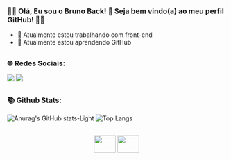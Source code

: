 ### 👋🏻 Olá, Eu sou o Bruno Back! 🌱 Seja bem vindo(a) ao meu perfil GitHub! 👋🏻

- 🔭 Atualmente estou trabalhando com front-end
- 🌱 Atualmente estou aprendendo GitHub

##

### 🌐 Redes Sociais:

<a href = "mailto:brunomarquesback@gmail.com"><img src="https://img.shields.io/badge/Gmail-D14836?style=for-the-badge&logo=gmail&logoColor=white" target="_blank"></a>
<a href="https://www.facebook.com/bruno.back.562" target="_blank"><img src="https://img.shields.io/badge/Facebook-1877F2?style=for-the-badge&logo=facebook&logoColor=white" target="_blank"></a>

##

### 📚 Github Stats:

![Anurag's GitHub stats-Light](https://github-readme-stats.vercel.app/api?username=brunoback&show_icons=true&theme=tokyonight#gh-light-mode-only)
![Top Langs](https://github-readme-stats.vercel.app/api/top-langs/?username=anuraghazra&layout=compact&theme=tokyonight#gh)

<div align="center" style="display: inline_block"><br>
            <img height="40" width="50" src="https://cdn.jsdelivr.net/gh/devicons/devicon/icons/html5/html5-original-wordmark.svg" />
            <img height="40" width="50" src="https://cdn.jsdelivr.net/gh/devicons/devicon/icons/css3/css3-original-wordmark.svg" />
</div>            
          
